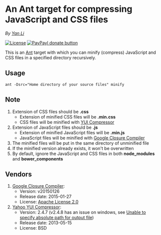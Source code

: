 # An Ant target for compressing JavaScript and CSS files #

*By [Yan Li](https://github.com/yanli0303)* 

[![License](https://img.shields.io/badge/License-MIT-brightgreen.svg)](https://packagist.org/packages/yanli0303/yii-minify-client-script)
[![PayPayl donate button](http://img.shields.io/badge/paypal-donate-orange.svg)](https://www.paypal.com/cgi-bin/webscr?cmd=_donations&business=silentwait4u%40gmail%2ecom&lc=US&item_name=Yan%20Li&no_note=0&currency_code=USD&bn=PP%2dDonationsBF%3apaypal%2ddonate%2ejpg%3aNonHostedGuest)

This is an [Ant](http://ant.apache.org/) target with which you can minify (compress) JavaScript and CSS files in a specified directory recursively.

## Usage ##
    ant -Dsrc="Home directory of your source files" minify

## Note ##

1. Extension of CSS files should be **.css**
	- Extension of minified CSS files will be **.min.css**
	- CSS files will be minified with [YUI Compressor](http://yui.github.io/yuicompressor/)
2. Extension of JavaScript files should be **.js**
	- Extension of minified JavaScript files will be **.min.js**
    - JavaScript files will be minified with [Google Closure Compiler](https://github.com/google/closure-compiler)
3. The minified files will be put in the same directory of unminified file
4. If the minified version already exists, it won't be overwritten
5. By default, ignore the JavaScript and CSS files in both **node_modules** and **bower_components**

## Vendors ##

1. [Google Closure Compiler](https://github.com/google/closure-compiler):
    - Version:        v20150126
    - Release date:   2015-01-27
    - License:        [Apache License 2.0](http://www.apache.org/licenses/LICENSE-2.0)
2. [Yahoo YUI Compressor](http://yui.github.io/yuicompressor/):
	- Version:        2.4.7 (v2.4.8 has an issue on windows, see [Unable to specify absolute path for output file](https://github.com/yui/yuicompressor/issues/78))
    - Release date:   2013-05-15
    - License:        BSD

